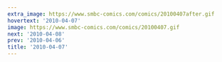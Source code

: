 ```yaml
---
extra_image: https://www.smbc-comics.com/comics/20100407after.gif
hovertext: '2010-04-07'
image: https://www.smbc-comics.com/comics/20100407.gif
next: '2010-04-08'
prev: '2010-04-06'
title: '2010-04-07'
---
```

